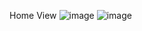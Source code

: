 Home View
![image](https://github.com/adenkesuma/L2KB-LMS/assets/101191379/0a3b0a24-8c39-46eb-9fde-3a28b31b7d03) ![image](https://github.com/adenkesuma/L2KB-LMS/assets/101191379/888e9a23-d703-4273-acff-4930be7927a0)



